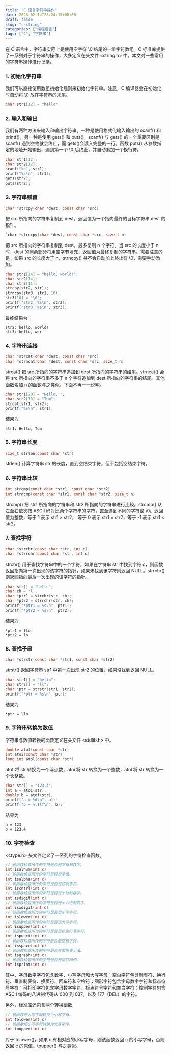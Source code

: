 ```yaml
---
title: "C 语言字符串操作"
date: 2023-02-14T23:24:15+08:00
draft: false
slug: "c-string"
categories: ["编程语言"]
tags: ["C", "字符串"]
---
```


在 C 语言中，字符串实际上是使用空字符 \0 结尾的一维字符数组。C 标准库提供了一系列对于字符串的操作，大多定义在头文件 <string.h> 中。本文对一些常用的字符串操作进行记录。

<!--more-->

### 1. 初始化字符串

我们可以直接使用数组初始化规则来初始化字符串。注意，C 编译器会在初始化时自动将 \0 放在字符串的末尾。

```c
char str1[12] = "hello";
```

### 2. 输入和输出

我们有两种方法来输入和输出字符串。一种是使用格式化输入输出的 scanf() 和 printf()，另一种是使用 gets() 和 puts()。scanf() 与 gets() 的一个重要区别是 scanf() 遇到空格就会终止，而 gets()会读入完整的一行。函数 puts() 从参数指定的地址开始输出，遇到第一个 \0 后终止，并自动追加一个换行符。

```c
char str1[12];
char str2[12];
scanf("%s", str1);
prinf("%s\n", str1);
gets(str2);
puts(str2);
```

### 3. 字符串赋值

```c
char *strcpy(char *dest, const char *src)
```

把 src 所指向的字符串复制到 dest，返回值为一个指向最终的目标字符串 dest 的指针。

```c
`char *strncpy(char *dest, const char *src, size_t n)
```

把 src 所指向的字符串复制到 dest，最多复制 n 个字符。当 src 的长度小于 n 时，dest 的剩余部分将用空字节填充，返回值为最终复制的字符串。需要注意的是，如果 src 的长度大于 n，strncpy() 并不会自动加上终止符 \0，需要手动添加。

```c
char str1[14] = "hello, world!";
char str2[14];
char str3[11];
strcpy(str2, str1);
strncpy(str3, str1, 10);
str3[10] = '\0';
printf("str2: %s\n", str2);
printf("str3: %s\n", str3);
```

最终结果为：

```
str2: hello, world!
str3: hello, wor
```

### 4. 字符串连接

```c
char *strcat(char *dest, const char *src)
char *strncat(char *dest, const char *src, size_t n)
```

strcat() 把 src 所指向的字符串追加到 dest 所指向的字符串的结尾。strncat() 会将 src 所指向的字符串不多于 n 个字符追加到 dest 所指向的字符串的结尾。其他函数名加 n 的函数与之类似，下面不再一一说明。

```c
char str1[20] = "Hello, ";
char str2[10] = "Tom";
strcat(str1, str2);
printf("%s\n", str1);
```

结果为

```
str1: Hello, Tom
```

### 5. 字符串长度

```c
size_t strlen(const char *str)
```

strlen() 计算字符串 str 的长度，直到空结束字符，但不包括空结束字符。

### 6. 字符串比较

```c
int strcmp(const char *str1, const char *str2)
int strncmp(const char *str1, const char *str2, size_t n)
```

strcmp() 把 str1 所指向的字符串和 str2 所指向的字符串进行比较。strcmp() 从左至右依次按 ASCII 码对比两个字符串的字符，直至遇到不同的字符或 \0。返回值为整数，等于 1 表示 str1 > str2， 等于 0 表示 str1 = str2，等于 -1 表示 str1 < str2。

### 7. 查找字符

```c
char *strchr(const char *str, int c)
char *strrchr(const char *str, int c)
```

strchr() 用于查找字符串中的一个字符，如果在字符串 str 中找到字符 c，则函数返回指向第一次出现的该字符的指针，如果未找到该字符则返回 NULL。strrchr() 则返回指向最后一次出现的该字符的指针。

```c
char str[] = "hello";
char ch = 'l';
char *ptr1 = strchr(str, ch);
char *ptr2 = strrchr(str, ch);
printf("*ptr1 = %s\n", ptr1);
printf("*ptr2 = %s\n", ptr2);
```

结果为

```
*ptr1 = llo
*ptr2 = lo
```

### 8. 查找子串

```c
char *strstr(const char *str1, const char *str2)
```

strstr() 返回字符串 str1 中第一次出现 str2 的位置，如果没找到返回 NULL。

```c
char str1[] = "hello";
char str2[] = "ll";
char *ptr = strstr(str1, str2);
printf("*ptr = %s\n", ptr);
```

结果为

```
*ptr = llo
```

### 9. 字符串转换为数值

字符串与数值转换的函数定义在头文件 <stdlib.h> 中。

```c
double atof(const char *str)
int atoi(const char *str)
long int atol(const char *str)
```

atof 将 str 转换为一个浮点数，atoi 将 str 转换为一个整数，atol 将 str 转换为一个长整数。

```c
char str[] = "123.4";
int a = atoi(str);
double b = atof(str);
printf("a = %d\n", a);
printf("b = %.1lf\n", b);
```

结果为

```
a = 123
b = 123.4
```

### 10. 字符检查

<ctype.h> 头文件定义了一系列的字符检查函数。

```c
// 该函数检查所传的字符是否是字母和数字。
int isalnum(int c)
// 该函数检查所传的字符是否是字母。
int isalpha(int c)
// 该函数检查所传的字符是否是控制字符。
int iscntrl(int c)
// 该函数检查所传的字符是否是十进制数字。
int isdigit(int c)
// 该函数检查所传的字符是否是十六进制数字。
int isxdigit(int c)
// 该函数检查所传的字符是否是小写字母。
int islower(int c)
// 该函数检查所传的字符是否是大写字母。
int isupper(int c)
// 该函数检查所传的字符是否是标点符号字符。
int ispunct(int c)
// 该函数检查所传的字符是否是空白字符。
int isspace(int c)
// 该函数检查所传的字符是否有图形表示法。
int isgraph(int c)
// 该函数检查所传的字符是否是可打印的。
int isprint(int c)
```

其中，字母数字字符包含数字、小写字母和大写字母；空白字符包含制表符、换行符、垂直制表符、换页符、回车符和空格符；图形字符包含字母数字字符和标点符号字符；可打印字符包含字母数字字符、标点符号字符和空白字符；控制字符包含 ASCII 编码的八进制代码从 000 到 037，以及 177（DEL）的字符。

另外，标准库还包含两个转换函数

```c
// 该函数把大写字母转换为小写字母。
int tolower(int c)
// 该函数把小写字母转换为大写字母。
int toupper(int c)
```

对于 tolower()，如果 c 有相对应的小写字母，则该函数返回 c 的小写字母，否则返回 c 的原值。toupper() 与之类似。
